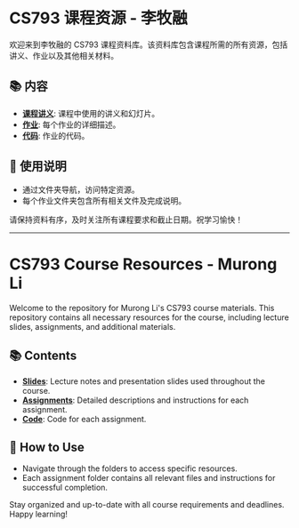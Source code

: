 # CS793 课程资源 - 李牧融

欢迎来到李牧融的 CS793 课程资料库。该资料库包含课程所需的所有资源，包括讲义、作业以及其他相关材料。

## 📚 内容
- **[课程讲义](./Slides)**: 课程中使用的讲义和幻灯片。
- **[作业](./Assignments)**: 每个作业的详细描述。
- **[代码](./Code)**: 作业的代码。

## 📝 使用说明
- 通过文件夹导航，访问特定资源。
- 每个作业文件夹包含所有相关文件及完成说明。

请保持资料有序，及时关注所有课程要求和截止日期。祝学习愉快！

---

# CS793 Course Resources - Murong Li

Welcome to the repository for Murong Li's CS793 course materials. This repository contains all necessary resources for the course, including lecture slides, assignments, and additional materials.

## 📚 Contents
- **[Slides](./Slides)**: Lecture notes and presentation slides used throughout the course.
- **[Assignments](./Assignments)**: Detailed descriptions and instructions for each assignment.
- **[Code](./Code)**: Code for each assignment.

## 📝 How to Use
- Navigate through the folders to access specific resources.
- Each assignment folder contains all relevant files and instructions for successful completion.

Stay organized and up-to-date with all course requirements and deadlines. Happy learning!
